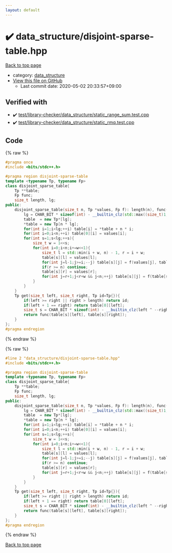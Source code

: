 ```yaml
---
layout: default
---
```


<!-- mathjax config similar to math.stackexchange -->
<script type="text/javascript" async
  src="https://cdnjs.cloudflare.com/ajax/libs/mathjax/2.7.5/MathJax.js?config=TeX-MML-AM_CHTML">
</script>
<script type="text/x-mathjax-config">
  MathJax.Hub.Config({
    TeX: { equationNumbers: { autoNumber: "AMS" }},
    tex2jax: {
      inlineMath: [ ['$','$'] ],
      processEscapes: true
    },
    "HTML-CSS": { matchFontHeight: false },
    displayAlign: "left",
    displayIndent: "2em"
  });
</script>

<script type="text/javascript" src="https://cdnjs.cloudflare.com/ajax/libs/jquery/3.4.1/jquery.min.js"></script>
<script src="https://cdn.jsdelivr.net/npm/jquery-balloon-js@1.1.2/jquery.balloon.min.js" integrity="sha256-ZEYs9VrgAeNuPvs15E39OsyOJaIkXEEt10fzxJ20+2I=" crossorigin="anonymous"></script>
<script type="text/javascript" src="../../assets/js/copy-button.js"></script>
<link rel="stylesheet" href="../../assets/css/copy-button.css" />


# :heavy_check_mark: data_structure/disjoint-sparse-table.hpp

<a href="../../index.html">Back to top page</a>

* category: <a href="../../index.html#c8f6850ec2ec3fb32f203c1f4e3c2fd2">data_structure</a>
* <a href="{{ site.github.repository_url }}/blob/master/data_structure/disjoint-sparse-table.hpp">View this file on GitHub</a>
    - Last commit date: 2020-05-02 20:33:57+09:00




## Verified with

* :heavy_check_mark: <a href="../../verify/test/library-checker/data_structure/static_range_sum.test.cpp.html">test/library-checker/data_structure/static_range_sum.test.cpp</a>
* :heavy_check_mark: <a href="../../verify/test/library-checker/data_structure/static_rmq.test.cpp.html">test/library-checker/data_structure/static_rmq.test.cpp</a>


## Code

<a id="unbundled"></a>
{% raw %}
```cpp
#pragma once
#include <bits/stdc++.h>

#pragma region disjoint-sparse-table
template <typename Tp, typename Fp>
class disjoint_sparse_table{
    Tp **table;
    Fp func;
    size_t length, lg;
public:
    disjoint_sparse_table(size_t n, Tp *values, Fp f): length(n), func(f){
        lg = CHAR_BIT * sizeof(int) - __builtin_clz(std::max((size_t)1, n-1));
        table  = new Tp*[lg];
        *table = new Tp[n * lg];
        for(int i=1;i<lg;++i) table[i] = *table + n * i;
        for(int i=0;i<n;++i) table[0][i] = values[i];
        for(int s=1;s<lg;++s){
            size_t w = 1<<s;
            for(int i=0;i<n;i+=w<<1){
                size_t l = std::min(i + w, n) - 1, r = i + w;
                table[s][l] = values[l];
                for(int j=l-1;j>=i;--j) table[s][j] = f(values[j], table[s][j+1]);
                if(r >= n) continue;
                table[s][r] = values[r];
                for(int j=r+1;j<r+w && j<n;++j) table[s][j] = f(table[s][j-1], values[j]);
            }
        }
    }
    Tp get(size_t left, size_t right, Tp id=Tp{}){
        if(left >= right || right > length) return id;
        if(left + 1 == right) return table[0][left];
        size_t s = CHAR_BIT * sizeof(int) - __builtin_clz(left ^ --right) - 1;
        return func(table[s][left], table[s][right]);
    }
};
#pragma endregion

```
{% endraw %}

<a id="bundled"></a>
{% raw %}
```cpp
#line 2 "data_structure/disjoint-sparse-table.hpp"
#include <bits/stdc++.h>

#pragma region disjoint-sparse-table
template <typename Tp, typename Fp>
class disjoint_sparse_table{
    Tp **table;
    Fp func;
    size_t length, lg;
public:
    disjoint_sparse_table(size_t n, Tp *values, Fp f): length(n), func(f){
        lg = CHAR_BIT * sizeof(int) - __builtin_clz(std::max((size_t)1, n-1));
        table  = new Tp*[lg];
        *table = new Tp[n * lg];
        for(int i=1;i<lg;++i) table[i] = *table + n * i;
        for(int i=0;i<n;++i) table[0][i] = values[i];
        for(int s=1;s<lg;++s){
            size_t w = 1<<s;
            for(int i=0;i<n;i+=w<<1){
                size_t l = std::min(i + w, n) - 1, r = i + w;
                table[s][l] = values[l];
                for(int j=l-1;j>=i;--j) table[s][j] = f(values[j], table[s][j+1]);
                if(r >= n) continue;
                table[s][r] = values[r];
                for(int j=r+1;j<r+w && j<n;++j) table[s][j] = f(table[s][j-1], values[j]);
            }
        }
    }
    Tp get(size_t left, size_t right, Tp id=Tp{}){
        if(left >= right || right > length) return id;
        if(left + 1 == right) return table[0][left];
        size_t s = CHAR_BIT * sizeof(int) - __builtin_clz(left ^ --right) - 1;
        return func(table[s][left], table[s][right]);
    }
};
#pragma endregion

```
{% endraw %}

<a href="../../index.html">Back to top page</a>

